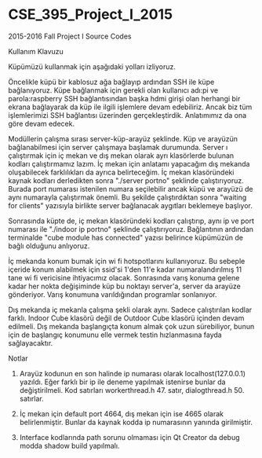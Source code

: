 # CSE_395_Project_I_2015
2015-2016 Fall Project I Source Codes

Kullanım Klavuzu

Küpümüzü kullanmak için aşağıdaki yolları izliyoruz.

Öncelikle küpü bir kablosuz ağa bağlayıp ardından SSH ile küpe bağlanıyoruz. 
Küpe bağlanmak için gerekli olan kullanıcı adı:pi ve parola:raspberry
SSH bağlantısından başka hdmi girişi olan herhangi bir ekrana bağlayarak da küp ile ilgili işlemlere devam edebiliriz. 
Ancak biz tüm işlemlerimizi SSH bağlantısı üzerinden gerçekleştirdik. Anlatımımız da ona göre devam edecek. 

Modüllerin çalışma sırası server-küp-arayüz şeklinde. Küp ve arayüzün bağlanabilmesi için server çalışmaya başlamak durumunda.
Server ı çalıştırmak için iç mekan ve dış mekan olarak ayrı klasörlerde bulunan kodları çalıştırmamız lazım. 
İç mekan için anlatamı yapacağım dış mekanda oluşabilecek farklılıkları da ayrıca belirteceğim. 
İç mekan klasöründeki kaynak kodları derledikten sonra "./server portno" şeklinde çalıştırıyoruz. 
Burada port numarası istenilen numara seçilebilir ancak küpü ve arayüzü de aynı numarayla çalıştırmak önemli. 
Bu şekilde çalıştırdıktan sonra "waiting for clients" yazısıyla birlikte server bağlanacak aygıtları beklemeye başlıyor.



Sonrasında küpte de, iç mekan klasöründeki kodları çalıştırıp, aynı ip ve port numarası ile 
"./indoor ip portno" şeklinde çalıştırıyoruz. Bağlantının ardından terminalde "cube module has connected" yazısı 
belirince küpümüzün de bağlı olduğunu anlıyoruz. 
 
İç mekanda konum bumak için wi fi hotspotlarını kullanıyoruz. 
Bu sebeple içeride konum alabilmek için ssid'si 1'den 11'e kadar numaralandırılmış 11 tane wi fi vericisine ihtiyacımız olacak.
Sonrasında varış konuma gelene kadar her nokta değişiminde küp bu noktayı server'a, server da arayüze gönderiyor.
Varış konumuna varıldığından programlar sonlanıyor.
 
Dış mekanda iç mekanla çalışma şekli olarak aynı. Sadece çalıştırılan kodlar farklı. 
Indoor Cube klasörü değil de Outdoor Cube klasörü içinden devam edilmeli. 
Dış mekanda başlangıçta konum almak çok uzun sürebiliyor, bunun için de başlangıç konumunu elle vermek testin hızlanmasına 
fayda sağlayacaktır.
 
 
 
Notlar
1.  Arayüz kodunun en son halinde ip numarası olarak localhost(127.0.0.1) yazıldı. 
    Eğer farklı bir ip ile deneme yapılmak istenirse bunlar da değiştirilmeli. 
    Kod satırları workerthread.h 47. satır, dialogthread.h 50. satırlar. 
 
2.  İç mekan için default port 4664, dış mekan için ise 4665 olarak belirlenmiştir. 
    Bunlar da kaynak kodda ip numarasının yanında girilmiştir.
 
3.  Interface kodlarında path sorunu olmaması için Qt Creator da debug modda shadow build yapılmalı.
 
